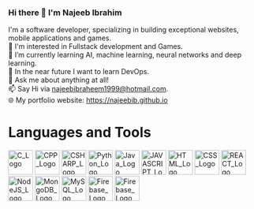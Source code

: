 ### Hi there 👋 I'm Najeeb Ibrahim

I'm a software developer, specializing in building exceptional websites, mobile applications and games.     
👀 I'm interested in Fullstack development and Games.  
🌱 I’m currently learning AI, machine learning, neural networks and deep learning.  
📖 In the near future I want to learn DevOps.   
💬 Ask me about anything at all!  
📫 Say Hi via  najeebibraheem1999@hotmail.com.  
🌐 My portfolio website: https://najeebib.github.io

# Languages and Tools  

<img src="https://github.com/najeebib/najeebib/assets/79699737/e7eb1d88-c5fa-4933-b824-889f3d75f128" alt="C_Logo" width="50" height="50">        
<img src="https://github.com/najeebib/najeebib/assets/79699737/2d62434d-6d20-4f53-b9f4-f91a661da5ae" alt="CPP_Logo" width="50" height="50">
<img src="https://github.com/najeebib/najeebib/assets/79699737/4189e173-99d0-46f6-83c6-c504213f5e0a" alt="CSHARP_Logo" width="50" height="50">
<img src="https://github.com/najeebib/najeebib/assets/79699737/29c0bd4a-8a59-413a-abdc-1909a11c60f9" alt="Python_Logo" width="50" height="50">
<img src="https://github.com/najeebib/najeebib/assets/79699737/6b200a0c-ef43-4039-92fc-ee0467354b07" alt="Java_Logo" width="50" height="50">
<img src="https://github.com/najeebib/najeebib/assets/79699737/00c6ea84-2252-4974-8475-97df8ab2cd80" alt="JAVASCRIPT_Logo" width="50" height="50">
<img src="https://github.com/najeebib/najeebib/assets/79699737/8eefc5fe-4c7c-4101-b14a-5ca45f900ecb" alt="HTML_Logo" width="50" height="50">
<img src="https://github.com/najeebib/najeebib/assets/79699737/0e8f491d-d71a-4ff1-84b7-43b5c0395637" alt="CSS_Logo" width="50" height="50">
<img src="https://github.com/najeebib/najeebib/assets/79699737/9481a0e6-3a22-4e6e-8016-f28f850ac38f" alt="REACT_Logo" width="50" height="50">
<img src="https://github.com/najeebib/najeebib/assets/79699737/7b8abcab-9bf9-4778-971d-d1ef5860d961" alt="NodeJS_Logo" width="50" height="50">
<img src="https://github.com/najeebib/najeebib/assets/79699737/50f2da4b-9834-4d41-a564-cf79ad35d7cf" alt="MongoDB_Logo" width="50" height="50">
<img src="https://github.com/najeebib/najeebib/assets/79699737/2de9c46c-003d-422a-8ff9-98d0823409df" alt="MySQL_Logo" width="50" height="50">
<img src="https://github.com/najeebib/najeebib/assets/79699737/1be1f2d5-6b07-4fef-9fab-afb0299b42c8" alt="Firebase_Logo" width="50" height="50">
<img src="https://github.com/najeebib/najeebib/assets/79699737/e7f73921-cbb7-4b31-b374-3ceba6e381cd" alt="Firebase_Logo" width="50" height="50">




<!--
**najeebib/najeebib** is a ✨ _special_ ✨ repository because its `README.md` (this file) appears on your GitHub profile.

Here are some ideas to get you started:

🔭 I’m currently working on ...
- 🌱 I’m currently learning ...
- 👯 I’m looking to collaborate on ...
- 🤔 I’m looking for help with ...
- 💬 Ask me about ...
- 📫 How to reach me: ...
- 😄 Pronouns: ...
- ⚡ Fun fact: ...
-->
